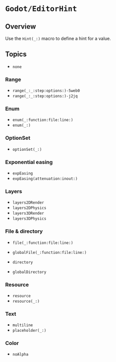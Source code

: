 # ``Godot/EditorHint``

## Overview

Use the ``Hint(_:)`` macro to define a hint for a value.

## Topics

- ``none``

### Range

- ``range(_:_:step:options:)-5web0``
- ``range(_:_:step:options:)-j2jq``

### Enum

- ``enum(_:function:file:line:)``
- ``enum(_:)``

### OptionSet

- ``optionSet(_:)``

### Exponential easing

- ``expEasing``
- ``expEasing(attenuation:inout:)``

### Layers

- ``layers2DRender``
- ``layers2DPhysics``
- ``layers3DRender``
- ``layers3DPhysics``

### File & directory

- ``file(_:function:file:line:)``
- ``globalFile(_:function:file:line:)``

- ``directory``
- ``globalDirectory``

### Resource

- ``resource``
- ``resource(_:)``

### Text

- ``multiline``
- ``placeholder(_:)``

### Color

- ``noAlpha``
